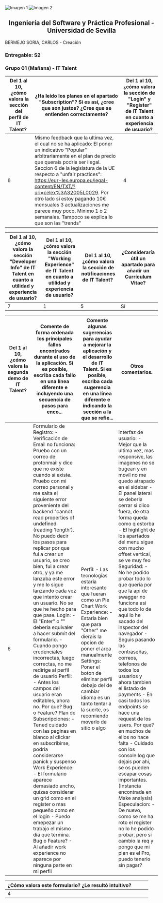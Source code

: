 <div style={{ display: 'flex' }}>
  <img src="/img/TalentLOGO.png" alt="Imagen 1" style={{ width: '50%', height: 'auto' }} />
  <img src="/img/USLOGO.png" alt="Imagen 2" style={{ width: '30%', height: '30%' }} />
</div>

## <center>Ingeniería del Software y Práctica Profesional - Universidad de Sevilla</center>


BERMEJO SORIA, CARLOS         - Creación


### Entregable: S2
### Grupo 01 (Mañana) - IT Talent


| **Del 1 al 10, ¿cómo valora la sección del perfil de IT Talent?** |**¿Ha leído los planes en el apartado "Subscription"? Si es así, ¿cree que son justos? ¿Cree que se entienden correctamente?**|**Del 1 al 10, ¿cómo valora la sección de "Login" y "Register" de IT Talent en cuanto a experiencia de usuario?** |
| - | - | - |
|6|Mismo feedback que la ultima vez, el cual no se ha aplicado:  El poner un indicativo "Popular" arbitrariamente en el plan de precio que querais podria ser ilegal. Seccion 6 de la legislatura de la UE respecto a "unfair practices": https://eur-lex.europa.eu/legal-content/EN/TXT/?uri=celex%3A32005L0029. Por otro lado si estoy pagando 10€ mensuales 3 actualizaciones me parece muy poco. Minimo 1 o 2 semanales. Tampoco se explica lo que son las "trends"|4|



|**Del 1 al 10, ¿cómo valora la sección "Developer Info" de IT Talent en cuanto a utilidad y experiencia de usuario?**|**Del 1 al 10, ¿cómo valora la sección "Working Experience" de IT Talent en cuanto a utilidad y experiencia de usuario?**|**Del 1 al 10, ¿cómo valora la sección de notificaciones de IT Talent?** |**¿Consideraría útil un apartado para añadir un Currículum Vitae?**|
| - | - | - | - |
|7|1|5|Sí|



|**Del 1 al 10, ¿cómo valora la segunda demo de IT Talent?**|**Comente de forma ordenada los principales fallos encontrados durante el uso de la aplicación. Si es posible, escriba cada fallo en una línea diferente e incluyendo una secuencia de pasos para enco...**|**Comente algunas sugerencias para ayudar a mejorar la aplicación y el desarrollo de IT Talent. Si es posible, escriba cada sugerencia en una línea diferente e indicando la sección a la que se refie...**|**Otros comentarios.**|
| - | - | - | - |
|6|Formulario de Registro: - Verificación de Email no funciona: Pruebo con un correo de protonmail y dice que no existe cuando si existe. Pruebo con mi correo personal y me salta el siguiente error proveniente del backend "cannot read properties of undefined (reading 'length'). No puedo decir los pasos para replicar por que fui a crear un usuario, se creo bien, fui a crear otro, y ya me lanzaba este error y me lo sigue lanzando cada vez que intento crear un usuario. No se que he hecho para que pase.  Login: - El "Enter" o "<CR>" deberia equivaler a hacer submit del formulario. - Cuando pongo credenciales incorrectas, luego correctas, no me redirige al perfil de usuario  Perfil: - Antes los campos del usuario eran editables, ahora no. Por que? Bug o Feature?  Plan de Subscripciones: - Tened cuidado con las paginas en blanco al clickar en subscribirse, podria considerarse panick y suspenso  Work Experience: - El formulario aparece demasiado ancho, quizas considerar un grid como en el register o mas pequeño como en el login - Puedo emepezar un trabajo el mismo dia que termina. Bug o Feature? - Al añadir work experience no aparece por ninguna parte en mi perfil|Perfil: - Las tecnologías estaría interesante que fueran como un Pie Chart  Work Experience: - Estaria bien que para "Other" me dierais la opcion de poner el area manualmente  Settings: Poner el boton de eliminar perfil debajo del de cambiar idioma es un tanto tentar a la suerte, os recomiendo moverlo de sitio o algo|Interfaz de usuario: - Mejor que la ultima vez, mas responsive, las imagenes no se bugean y en movil no me quedo atrapado en el sidebar - El panel lateral se deberia cerrar si clico fuera, de otra forma queda como q estorba - El highlight de los apartados del menu sigue con mucho offset vertical, se ve muy feo  Seguridad: - No he podido probar todo lo que queria por que la api de swagger no funciona asi que todo lo de aqui lo he sacado del inspector del navegador - Seguis pasando las contraseñas, correos, telefonos de todos los usuarios y ahora tambien el listado de payments - En casi todos los endpoints se hace una request de los users. Por que? en muchos de ellos no hace falta - Cuidado con los console.log que dejais por ahi, se os pueden escapar cosas importantes. (Instancia encontrada en Make analysis)  Especulacion: - De nuevo, como se me ha roto el register no lo he podido probar, pero si cambio la req y pongo que mi plan es el Pro, puedo tenerlo sin pagar?|



|**¿Cómo valora este formulario? ¿Le resultó intuitivo?**||||
| - | :- | :- | :- |
|4||||


